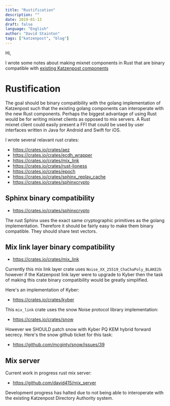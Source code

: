 ```yaml
---
title: "Rustification"
description: ""
date: 2019-01-13
draft: false
language: "English"
author: "David Stainton"
tags: ["katzenpost", "blog"]
---
```


Hi,

I wrote some notes about making mixnet components in Rust that are binary
compatible with [existing Katzenpost components](https://github.com/katzenpost/docs/blob/master/drafts/priority_tasks.rst#rustification)

Rustification
=============

The goal should be binary compatibility with the golang implementation
of Katzenpost such that the existing golang components can
interoperate with the new Rust components. Perhaps the biggest advantage
of using Rust would be for writing mixnet clients as opposed to mix servers.
A Rust mixnet client could easily present a FFI that could be used by
user interfaces written in Java for Android and Swift for iOS.

I wrote several relavant rust crates:

* https://crates.io/crates/aez
* https://crates.io/crates/ecdh_wrapper
* https://crates.io/crates/mix_link
* https://crates.io/crates/rust-lioness
* https://crates.io/crates/epoch
* https://crates.io/crates/sphinx_replay_cache
* https://crates.io/crates/sphinxcrypto


Sphinx binary compatibility
---------------------------

* https://crates.io/crates/sphinxcrypto

The rust Sphinx uses the exact same cryptographic primitives
as the golang implementation. Therefore it should be fairly
easy to make them binary compatible. They should share test vectors.


Mix link layer binary compatibility
-----------------------------------

* https://crates.io/crates/mix_link

Currently this mix link layer crate uses ``Noise_XX_25519_ChaChaPoly_BLAKE2b``
however if the Katzenpost link layer were to upgrade to
Kyber then the task of making this crate binary compatibility
would be greatly simplified.

Here's an implementation of Kyber:

* https://crates.io/crates/kyber

This ``mix_link`` crate uses the snow Noise protocol library implementation:

* https://crates.io/crates/snow

However we SHOULD patch snow with Kyber PQ KEM hybrid forward secrecy.
Here's the snow github ticket for this task:

* https://github.com/mcginty/snow/issues/39


Mix server
----------

Current work in progress rust mix server:

* https://github.com/david415/mix_server

Development progress has halted due to not being able to interoperate
with the existing Katzenpost Directory Authority system.
